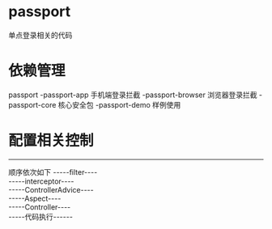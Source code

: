 # passport
单点登录相关的代码


# 依赖管理
passport
    -passport-app 手机端登录拦截
    -passport-browser 浏览器登录拦截
    -passport-core 核心安全包
    -passport-demo 样例使用
    
# 配置相关控制
 --------------------------
 顺序依次如下
     -----filter----  
     -----interceptor----   
     -----ControllerAdvice----  
     -----Aspect----  
     -----Controller----  
     -----代码执行------